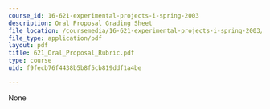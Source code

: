 ```yaml
---
course_id: 16-621-experimental-projects-i-spring-2003
description: Oral Proposal Grading Sheet
file_location: /coursemedia/16-621-experimental-projects-i-spring-2003/f9fecb76f4438b5b8f5cb819ddf1a4be_621_Oral_Proposal_Rubric.pdf
file_type: application/pdf
layout: pdf
title: 621_Oral_Proposal_Rubric.pdf
type: course
uid: f9fecb76f4438b5b8f5cb819ddf1a4be

---
```

None